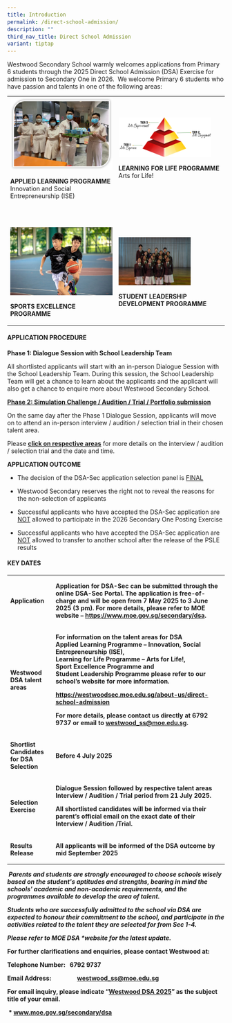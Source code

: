 ```yaml
---
title: Introduction
permalink: /direct-school-admission/
description: ""
third_nav_title: Direct School Admission
variant: tiptap
---
```

<p>Westwood Secondary School warmly welcomes applications from Primary 6
students through the 2025 Direct School Admission (DSA) Exercise for admission
to Secondary One in 2026.&nbsp; We welcome Primary 6 students who have
passion and talents in one of the following areas:</p>
<p></p>
<table style="minWidth: 50px">
<colgroup>
<col>
<col>
</colgroup>
<tbody>
<tr>
<td rowspan="1" colspan="1">
<div class="isomer-image-wrapper">
<img style="width=80%" height="auto" width="100%" src="/images/ALP2.jpeg">
</div>
<p><strong>APPLIED LEARNING PROGRAMME</strong> 
<br>Innovation and Social Entrepreneurship (ISE)
<br>
</p>
</td>
<td rowspan="1" colspan="1">
<div class="isomer-image-wrapper">
<img style="width:90%" height="auto" width="100%" src="/images/LLP1.png">
</div>
<p><strong>LEARNING FOR LIFE PROGRAMME</strong> 
<br>Arts for Life!</p>
</td>
</tr>
<tr>
<td rowspan="1" colspan="1">
<p>
<br>
</p>
<div class="isomer-image-wrapper">
<img style="width=80%" height="auto" width="100%" src="/images/dsa%20sep.jpg">
</div>
<p><strong>SPORTS EXCELLENCE PROGRAMME</strong> 
<br>
</p>
</td>
<td rowspan="1" colspan="1">
<p>
<br>
</p>
<div class="isomer-image-wrapper">
<img style="width:70%" height="auto" width="100%" src="/images/dsaslb.png">
</div>
<p><strong>STUDENT LEADERSHIP DEVELOPMENT PROGRAMME</strong>
</p>
</td>
</tr>
</tbody>
</table>
<h4><strong>APPLICATION PROCEDURE</strong></h4>
<p><strong>Phase 1: Dialogue Session with School Leadership Team</strong>
</p>
<p>All shortlisted applicants will start with an in-person Dialogue Session
with the School Leadership Team. During this session, the School Leadership
Team will get a chance to learn about the applicants and the applicant
will also get a chance to enquire more about Westwood Secondary School.</p>
<p><strong><u>Phase 2: Simulation Challenge / Audition / Trial / Portfolio submission</u></strong>
</p>
<p>On the same day after the Phase 1 Dialogue Session, applicants will move
on to attend an in-person interview / audition / selection trial in their
chosen talent area.</p>
<p>Please <strong><u>click on respective areas</u></strong> for more details
on the interview / audition / selection trial and the date and time.</p>
<p></p>
<p><strong>APPLICATION OUTCOME</strong>
</p>
<ul>
<li>
<p>The decision of the DSA-Sec application selection panel is <u>FINAL</u>
</p>
</li>
<li>
<p>Westwood Secondary reserves the right not to reveal the reasons for the
non-selection of applicants</p>
</li>
<li>
<p>Successful applicants who have accepted the DSA-Sec application are <u>NOT</u> allowed
to participate in the 2026 Secondary One Posting Exercise</p>
</li>
<li>
<p>Successful applicants who have accepted the DSA-Sec application are <u>NOT</u> allowed
to transfer to another school after the release of the PSLE results</p>
</li>
</ul>
<h4><strong>KEY DATES</strong></h4>
<table style="minWidth: 50px">
<colgroup>
<col>
<col>
</colgroup>
<tbody>
<tr>
<td rowspan="1" colspan="1">
<p><strong>Application</strong>
</p>
</td>
<td rowspan="1" colspan="1">
<p><strong>Application for DSA-Sec can be submitted through the online DSA-Sec Portal. The application is free-of-charge and will be open from 7 May 2025 to 3 June 2025 (3 pm). For more details, please refer to MOE website – <a href="https://www.moe.gov.sg/secondary/dsa" rel="noopener noreferrer nofollow" target="_blank">https://www.moe.gov.sg/secondary/dsa</a>.</strong>
</p>
</td>
</tr>
<tr>
<td rowspan="1" colspan="1">
<p><strong>Westwood DSA talent areas</strong>
</p>
</td>
<td rowspan="1" colspan="1">
<p><strong>For information on the talent areas for DSA&nbsp;</strong>
<br><strong>Applied Learning Programme – Innovation, Social Entrepreneurship (ISE),</strong>
<br><strong>Learning for Life Programme – Arts for Life!,&nbsp;</strong>
<br><strong>Sport Excellence Programme and&nbsp;</strong>
<br><strong>Student Leadership Programme please refer to our school’s website for more information.</strong>
</p>
<p><strong><a href="https://westwoodsec.moe.edu.sg/about-us/direct-school-admission" rel="noopener noreferrer nofollow" target="_blank">https://westwoodsec.moe.edu.sg/about-us/direct-school-admission</a></strong>
</p>
<p><strong>For more details, please contact us directly at 6792 9737 or email to <a href="mailto:westwood_ss@moe.edu.sg" rel="noopener noreferrer nofollow" target="_blank">westwood_ss@moe.edu.sg</a>.</strong>
</p>
</td>
</tr>
<tr>
<td rowspan="1" colspan="1">
<p><strong>Shortlist Candidates for DSA Selection</strong>
</p>
</td>
<td rowspan="1" colspan="1">
<p><strong>Before 4 July 2025</strong>
</p>
</td>
</tr>
<tr>
<td rowspan="1" colspan="1">
<p><strong>Selection Exercise</strong>
</p>
</td>
<td rowspan="1" colspan="1">
<p><strong>Dialogue Session followed by respective talent areas Interview / Audition / Trial period from 21 July 2025.</strong>
<br>
</p>
<p><strong>All shortlisted candidates will be informed via their parent’s official email on the exact date of their Interview / Audition /Trial.</strong>
</p>
</td>
</tr>
<tr>
<td rowspan="1" colspan="1">
<p><strong>Results Release</strong>
</p>
</td>
<td rowspan="1" colspan="1">
<p><strong>All applicants will be informed of the DSA outcome by mid September 2025</strong>
</p>
</td>
</tr>
</tbody>
</table>
<p><strong><em>&nbsp;Parents and students are strongly encouraged to choose schools wisely based on the student's aptitudes and strengths, bearing in mind the schools' academic and non-academic requirements, and the programmes available to develop the area of talent.</em></strong>
</p>
<p></p>
<p><strong><em>Students who are successfully admitted to the school via DSA are expected to honour their commitment to the school, and participate in the activities related to the talent they are selected for from Sec 1-4.</em></strong>
</p>
<p></p>
<p><strong><em>Please refer to MOE DSA *website for the latest update.</em></strong>
</p>
<p><strong>For further clarifications and enquiries, please contact Westwood at:</strong>
</p>
<p><strong>Telephone Number: &nbsp; 6792 9737</strong>
</p>
<p><strong>Email Address:&nbsp; &nbsp; &nbsp; &nbsp; &nbsp; &nbsp; &nbsp; &nbsp; &nbsp; <a href="mailto:westwood_ss@moe.edu.sg" rel="noopener noreferrer nofollow" target="_blank">westwood_ss@moe.edu.sg</a></strong>
</p>
<p><strong>For email inquiry, please indicate “<u>Westwood DSA 2025</u>” as the subject title of your email.</strong>
</p>
<p><strong>&nbsp;* <a href="http://www.moe.gov.sg/secondary/dsa" rel="noopener noreferrer nofollow" target="_blank">www.moe.gov.sg/secondary/dsa</a></strong>
</p>
<p>
<br>
<br>
</p>
<p></p>